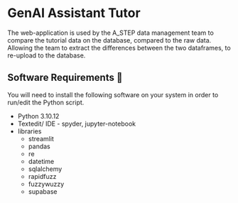 # GenAI Assistant Tutor

The web-application is used by the A_STEP data management team to compare the tutorial data on the database, compared to the raw data. Allowing the team to extract the differences between the two dataframes, to re-upload to the database.

## Software Requirements 🔌
You will need to install the following software on your system in order to run/edit the Python script.
* Python 3.10.12
* Textedit/ IDE - spyder, jupyter-notebook
* libraries
  * streamlit
  * pandas
  * re
  * datetime
  * sqlalchemy
  * rapidfuzz
  * fuzzywuzzy
  * supabase
